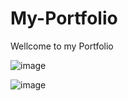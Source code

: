 # My-Portfolio

Wellcome to my Portfolio 

![image](https://user-images.githubusercontent.com/90451018/169987460-915a080d-a3b8-4eb6-8a09-c02dd607835b.png)

![image](https://user-images.githubusercontent.com/90451018/169988184-88b589b5-577f-4a2f-8ead-499eb3a7caf4.png)
